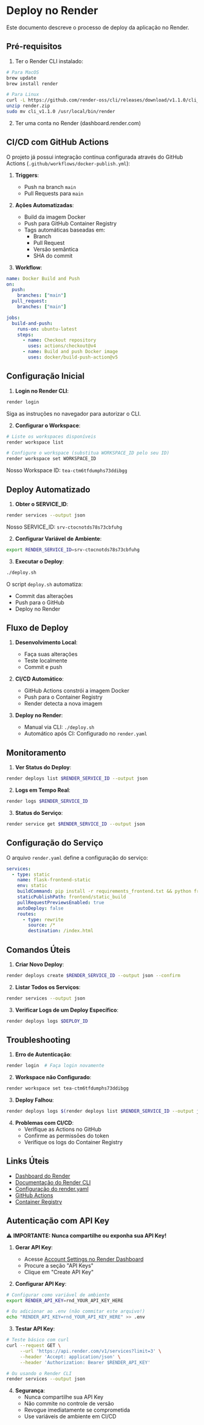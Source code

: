 # Deploy no Render

Este documento descreve o processo de deploy da aplicação no Render.

## Pré-requisitos

1. Ter o Render CLI instalado:

```bash
# Para MacOS
brew update
brew install render

# Para Linux
curl -L https://github.com/render-oss/cli/releases/download/v1.1.0/cli_1.1.0_linux_amd64.zip -o render.zip
unzip render.zip
sudo mv cli_v1.1.0 /usr/local/bin/render
```

2. Ter uma conta no Render (dashboard.render.com)

## CI/CD com GitHub Actions

O projeto já possui integração contínua configurada através do GitHub Actions (`.github/workflows/docker-publish.yml`):

1. **Triggers**:

   - Push na branch `main`
   - Pull Requests para `main`

2. **Ações Automatizadas**:

   - Build da imagem Docker
   - Push para GitHub Container Registry
   - Tags automáticas baseadas em:
     - Branch
     - Pull Request
     - Versão semântica
     - SHA do commit

3. **Workflow**:

```yaml
name: Docker Build and Push
on:
  push:
    branches: ["main"]
  pull_request:
    branches: ["main"]

jobs:
  build-and-push:
    runs-on: ubuntu-latest
    steps:
      - name: Checkout repository
        uses: actions/checkout@v4
      - name: Build and push Docker image
        uses: docker/build-push-action@v5
```

## Configuração Inicial

1. **Login no Render CLI**:

```bash
render login
```

Siga as instruções no navegador para autorizar o CLI.

2. **Configurar o Workspace**:

```bash
# Liste os workspaces disponíveis
render workspace list

# Configure o workspace (substitua WORKSPACE_ID pelo seu ID)
render workspace set WORKSPACE_ID
```

Nosso Workspace ID: `tea-ctm6tfdumphs73ddibgg`

## Deploy Automatizado

1. **Obter o SERVICE_ID**:

```bash
render services --output json
```

Nosso SERVICE_ID: `srv-ctocnotds78s73cbfuhg`

2. **Configurar Variável de Ambiente**:

```bash
export RENDER_SERVICE_ID=srv-ctocnotds78s73cbfuhg
```

3. **Executar o Deploy**:

```bash
./deploy.sh
```

O script `deploy.sh` automatiza:

- Commit das alterações
- Push para o GitHub
- Deploy no Render

## Fluxo de Deploy

1. **Desenvolvimento Local**:

   - Faça suas alterações
   - Teste localmente
   - Commit e push

2. **CI/CD Automático**:

   - GitHub Actions constrói a imagem Docker
   - Push para o Container Registry
   - Render detecta a nova imagem

3. **Deploy no Render**:
   - Manual via CLI: `./deploy.sh`
   - Automático após CI: Configurado no `render.yaml`

## Monitoramento

1. **Ver Status do Deploy**:

```bash
render deploys list $RENDER_SERVICE_ID --output json
```

2. **Logs em Tempo Real**:

```bash
render logs $RENDER_SERVICE_ID
```

3. **Status do Serviço**:

```bash
render service get $RENDER_SERVICE_ID --output json
```

## Configuração do Serviço

O arquivo `render.yaml` define a configuração do serviço:

```yaml
services:
  - type: static
    name: flask-frontend-static
    env: static
    buildCommand: pip install -r requirements_frontend.txt && python frontend/build.py
    staticPublishPath: frontend/static_build
    pullRequestPreviewsEnabled: true
    autoDeploy: false
    routes:
      - type: rewrite
        source: /*
        destination: /index.html
```

## Comandos Úteis

1. **Criar Novo Deploy**:

```bash
render deploys create $RENDER_SERVICE_ID --output json --confirm
```

2. **Listar Todos os Serviços**:

```bash
render services --output json
```

3. **Verificar Logs de um Deploy Específico**:

```bash
render deploys logs $DEPLOY_ID
```

## Troubleshooting

1. **Erro de Autenticação**:

```bash
render login  # Faça login novamente
```

2. **Workspace não Configurado**:

```bash
render workspace set tea-ctm6tfdumphs73ddibgg
```

3. **Deploy Falhou**:

```bash
render deploys logs $(render deploys list $RENDER_SERVICE_ID --output json | jq -r '.[0].id')
```

4. **Problemas com CI/CD**:
   - Verifique as Actions no GitHub
   - Confirme as permissões do token
   - Verifique os logs do Container Registry

## Links Úteis

- [Dashboard do Render](https://dashboard.render.com)
- [Documentação do Render CLI](https://render.com/docs/cli)
- [Configuração do render.yaml](https://render.com/docs/yaml-spec)
- [GitHub Actions](https://github.com/features/actions)
- [Container Registry](https://github.com/features/packages)

## Autenticação com API Key

⚠️ **IMPORTANTE: Nunca compartilhe ou exponha sua API Key!**

1. **Gerar API Key**:

   - Acesse [Account Settings no Render Dashboard](https://dashboard.render.com/account/settings)
   - Procure a seção "API Keys"
   - Clique em "Create API Key"

2. **Configurar API Key**:

```bash
# Configurar como variável de ambiente
export RENDER_API_KEY=rnd_YOUR_API_KEY_HERE

# Ou adicionar ao .env (não commitar este arquivo!)
echo "RENDER_API_KEY=rnd_YOUR_API_KEY_HERE" >> .env
```

3. **Testar API Key**:

```bash
# Teste básico com curl
curl --request GET \
     --url 'https://api.render.com/v1/services?limit=3' \
     --header 'Accept: application/json' \
     --header 'Authorization: Bearer $RENDER_API_KEY'

# Ou usando o Render CLI
render services --output json
```

4. **Segurança**:
   - Nunca compartilhe sua API Key
   - Não commite no controle de versão
   - Revogue imediatamente se comprometida
   - Use variáveis de ambiente em CI/CD
